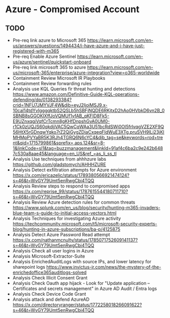 # Azure - Compromised Account 

## TODO
- Pre-req link azure to Microsoft 365 https://learn.microsoft.com/en-us/answers/questions/1494434/i-have-azure-and-i-have-just-registered-with-m365
- Pre-req Enable Azure Sentinel https://learn.microsoft.com/en-us/azure/sentinel/quickstart-onboard
- Pre-req link microsoft 365 to azure https://learn.microsoft.com/en-us/microsoft-365/enterprise/azure-integration?view=o365-worldwide
- Containment Review Microsoft IR Playbooks
- Containment Review forwarding rules
- Analysis use KQL Queries fir threat hunting and detections https://www.amazon.com/Definitive-Guide-KQL-operations-defending/dp/0138293384?crid=1NFU7JMYVJF4W&dib=eyJ2IjoiMSJ9.x-10caI14tdYvIgggqktbS2QSLb5hSBFjNQDE6RKjtxD2hAo0HVbkD6vn2B_0SBNB8sGGOKlXffJoVQMUf1yfAB_qKFID8Fk5-E9UZnxqgjVqfCrTcmn8gKHfDnpshGvA0UM0-r1Ck0zUQJS60qkdjjVAC5QwCqWAa3U51bcRdSWj0Ol5frlvqgVZE2XF9Q56HtX5rGDnqwYqko7rZ2QiGygZDiaCxqeqFIdWuE3XTg.pruSVH9lLi23jKIMHMpPVYaBR5K3RJh4TGRQ6N6cYC4&dib_tag=se&keywords=rod+trent&qid=1715799861&sprefix=,aps,124&sr=8-1&linkCode=sl1&tag=buzzmanagement&linkId=91af4c6ba2c9e242b6487c530a8aae45&language=en_US&ref_=as_li_ss_tl
- Analysis Use techniques from ahhhzure labs https://github.com/gladstomych/AHHHZURE
- Analysis Detect exfiltration attempts for Azure environment https://x.com/ericazelic/status/1789380566921474124?s=46&t=WvGY79Umt5enRwgCbi4TQQ
- Analysis Review steps to respond to compromised apps  https://x.com/reprise_99/status/1787615544180711710?s=46&t=WvGY79Umt5enRwgCbi4TQQ
- Analysis Review Azure detection rules for common threats https://www.splunk.com/en_us/blog/security/hunting-m365-invaders-blue-team-s-guide-to-initial-access-vectors.html
- Analysis Techniques for investigating Azure activity https://techcommunity.microsoft.com/t5/microsoft-security-experts-blog/hunting-in-azure-subscriptions/ba-p/4125875
- Analysis Detect Azure Password Read attempt https://x.com/nathanmcnulty/status/1785071752609141137?s=46&t=WvGY79Umt5enRwgCbi4TQQ
- Analysis Check all user logins in Azure
- Analysis Microsoft-Extractor-Suite
- Analysis EnrichedAuditLogs with source IPs, and lower latency for sharepoint logs  https://www.invictus-ir.com/news/the-mystery-of-the-enrichedoffice365auditlogs-solved
- Analysis Check Illicit Consent Grant
- Analysis Check Oauth app hijack - Look for "Update application – Certificates and secrets management" in Azure AD Audit / Entra logs
- Analysis Check Device Code Grant
- Analysis attack and defend AzureAD https://x.com/directoryranger/status/1772258018266091622?s=46&t=WvGY79Umt5enRwgCbi4TQQ
